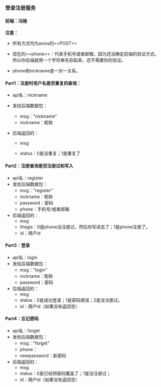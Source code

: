### 登录注册服务

#### 前端：冯驰

**注意：**

+ 所有方式均为axios的==POST==

+ 现在的==phone==：代表手机号或者邮箱，因为还没确定前端的验证方式。所以你后端就用一个字符串先存起来，还不需要你的验证。

+ phone和nickname是一对一关系。



####  Part1：注册时用户名是否重复的查询：

+ api名：nickname

+ 发给后端数据包：

  + msg："nickname"
  + nickname：昵称

+ 后端返回的：

  + msg

  + status：0是没重复；1是重复了

    

#### Part2：注册查询是否注册过和写入

+ api名：register
+ 发给后端数据包：
  + msg："register"
  + nickname：昵称
  + password：密码
  + phone：手机号/或者邮箱
+ 后端返回的：
  + msg
  + ifregis：0是phone没注册过，然后你写进去了；1是phone注册了。
  + id：用户id



#### Part3：登录

+ api名：login
+ 发给后端数据包：
  + msg："login"
  + nickname：昵称
  + password：密码
+ 后端返回的：
  + msg
  + status：0是成功登录；1是密码错误；2是没注册过。
  + id：用户id（如果没有返回空）



#### Part4：忘记密码

+ api名：forget
+ 发给后端数据包：
  + msg："forget"
  + phone：
  + newpassword：新密码
+ 后端返回的：
  + msg
  + status：0是已经把密码覆盖了；1是没注册过；
  + id：用户id（如果没有返回空）

